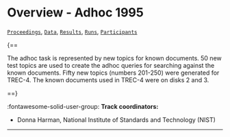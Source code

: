 # Overview - Adhoc 1995

[`Proceedings`](./proceedings.md), [`Data`](./data.md), [`Results`](./results.md), [`Runs`](./runs.md), [`Participants`](./participants.md)

{==

The adhoc task is represented by new topics for known documents. 50 new test topics are used to create the adhoc queries for searching against the known documents. Fifty new topics (numbers 201-250) were generated for TREC-4. The known documents used in TREC-4 were on disks 2 and 3.

==}

:fontawesome-solid-user-group: **Track coordinators:**

- Donna Harman, National Institute of Standards and Technology (NIST) 



---

